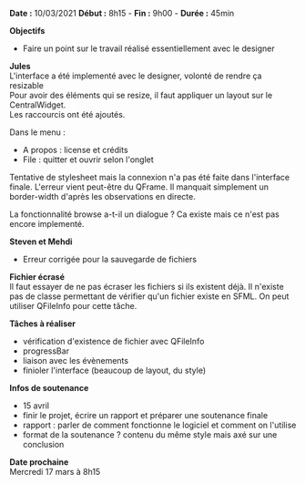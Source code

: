 **Date :** 10/03/2021
**Début :** 8h15 - **Fin :** 9h00 - **Durée :** 45min

**Objectifs**
- Faire un point sur le travail réalisé essentiellement avec le designer

**Jules**  
L'interface a été implementé avec le designer, volonté de rendre ça resizable  
Pour avoir des éléments qui se resize, il faut appliquer un layout sur le CentralWidget.  
Les raccourcis ont été ajoutés.

Dans le menu :
- A propos : license et crédits  
- File : quitter et ouvrir selon l'onglet

Tentative de stylesheet mais la connexion n'a pas été faite dans l'interface finale.
L'erreur vient peut-être du QFrame. Il manquait simplement un border-width d'après
les observations en directe.

La fonctionnalité browse a-t-il un dialogue ? Ca existe mais ce n'est pas encore
implementé.

**Steven et Mehdi**
- Erreur corrigée pour la sauvegarde de fichiers

**Fichier écrasé**  
Il faut essayer de ne pas écraser les fichiers si ils existent déjà.
Il n'existe pas de classe permettant de vérifier qu'un fichier existe en SFML.
On peut utiliser QFileInfo pour cette tâche.

**Tâches à réaliser**
- vérification d'existence de fichier avec QFileInfo
- progressBar
- liaison avec les évènements
- finioler l'interface (beaucoup de layout, du style)

**Infos de soutenance**  
- 15 avril
- finir le projet, écrire un rapport et préparer une soutenance finale
- rapport : parler de comment fonctionne le logiciel et comment on l'utilise
- format de la soutenance ? contenu du même style mais axé sur une conclusion

**Date prochaine**  
Mercredi 17 mars à 8h15